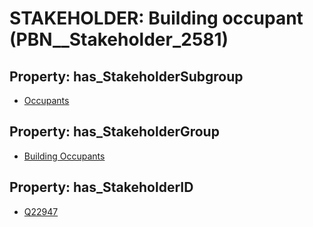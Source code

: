 # STAKEHOLDER: __Building occupant__ (PBN__Stakeholder_2581)

## Property: has_StakeholderSubgroup

* [Occupants](PBN__StakeholderSubgroup_55)

## Property: has_StakeholderGroup

* [Building Occupants](PBN__StakeholderGroup_11)

## Property: has_StakeholderID

* [Q22947](Q22947)

